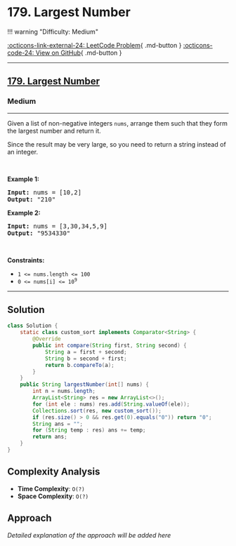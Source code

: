 # 179. Largest Number

!!! warning "Difficulty: Medium"

[:octicons-link-external-24: LeetCode Problem](https://leetcode.com/problems/largest-number/){ .md-button }
[:octicons-code-24: View on GitHub](https://github.com/RAJ8664/Leetcode/tree/master/0179-largest-number){ .md-button }

---

<h2><a href="https://leetcode.com/problems/largest-number">179. Largest Number</a></h2><h3>Medium</h3><hr><p>Given a list of non-negative integers <code>nums</code>, arrange them such that they form the largest number and return it.</p>

<p>Since the result may be very large, so you need to return a string instead of an integer.</p>

<p>&nbsp;</p>
<p><strong class="example">Example 1:</strong></p>

<pre>
<strong>Input:</strong> nums = [10,2]
<strong>Output:</strong> &quot;210&quot;
</pre>

<p><strong class="example">Example 2:</strong></p>

<pre>
<strong>Input:</strong> nums = [3,30,34,5,9]
<strong>Output:</strong> &quot;9534330&quot;
</pre>

<p>&nbsp;</p>
<p><strong>Constraints:</strong></p>

<ul>
	<li><code>1 &lt;= nums.length &lt;= 100</code></li>
	<li><code>0 &lt;= nums[i] &lt;= 10<sup>9</sup></code></li>
</ul>


---

## Solution

```java
class Solution {
    static class custom_sort implements Comparator<String> {
        @Override
        public int compare(String first, String second) {
            String a = first + second;
            String b = second + first;
            return b.compareTo(a);
        }
    }
    public String largestNumber(int[] nums) {
        int n = nums.length;
        ArrayList<String> res = new ArrayList<>();
        for (int ele : nums) res.add(String.valueOf(ele));
        Collections.sort(res, new custom_sort());
        if (res.size() > 0 && res.get(0).equals("0")) return "0";
        String ans = "";
        for (String temp : res) ans += temp;
        return ans;
    }
}
```

## Complexity Analysis

- **Time Complexity**: `O(?)`
- **Space Complexity**: `O(?)`

## Approach

*Detailed explanation of the approach will be added here*

